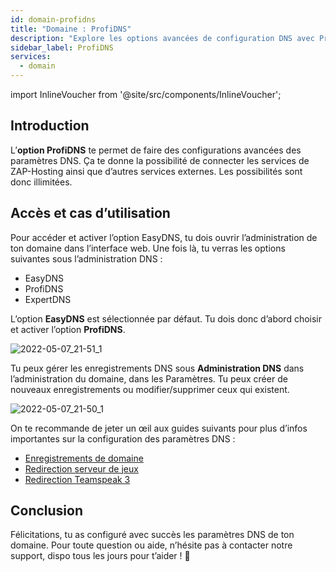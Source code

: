 ```yaml
---
id: domain-profidns
title: "Domaine : ProfiDNS"
description: "Explore les options avancées de configuration DNS avec ProfiDNS pour connecter des services et optimiser les réglages de ton domaine → Découvre tout maintenant"
sidebar_label: ProfiDNS
services:
  - domain
---
```


import InlineVoucher from '@site/src/components/InlineVoucher';

## Introduction

L’**option ProfiDNS** te permet de faire des configurations avancées des paramètres DNS. Ça te donne la possibilité de connecter les services de ZAP-Hosting ainsi que d’autres services externes. Les possibilités sont donc illimitées. 



## Accès et cas d’utilisation

Pour accéder et activer l’option EasyDNS, tu dois ouvrir l’administration de ton domaine dans l’interface web. Une fois là, tu verras les options suivantes sous l’administration DNS :

- EasyDNS
- ProfiDNS
- ExpertDNS

L’option **EasyDNS** est sélectionnée par défaut. Tu dois donc d’abord choisir et activer l’option **ProfiDNS**. 

![2022-05-07_21-51_1](https://screensaver01.zap-hosting.com/index.php/s/tgQaM3iP2oYZsDC/preview)



Tu peux gérer les enregistrements DNS sous **Administration DNS** dans l’administration du domaine, dans les Paramètres. Tu peux créer de nouveaux enregistrements ou modifier/supprimer ceux qui existent. 

![2022-05-07_21-50_1](https://screensaver01.zap-hosting.com/index.php/s/DHodS8rAggnMmSF/preview)



On te recommande de jeter un œil aux guides suivants pour plus d’infos importantes sur la configuration des paramètres DNS : 

- [Enregistrements de domaine](domain-records.md)
- [Redirection serveur de jeux](domain-gameserver-srv-link.md)
- [Redirection Teamspeak 3](domain-teamspeak-redirect.md)



## Conclusion

Félicitations, tu as configuré avec succès les paramètres DNS de ton domaine. Pour toute question ou aide, n’hésite pas à contacter notre support, dispo tous les jours pour t’aider ! 🙂

<InlineVoucher />